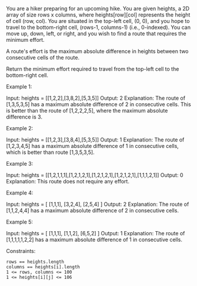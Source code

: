 You are a hiker preparing for an upcoming hike. You are given heights, a 2D array of size rows x columns, where heights[row][col] represents the height of cell (row, col). You are situated in the top-left cell, (0, 0), and you hope to travel to the bottom-right cell, (rows-1, columns-1) (i.e., 0-indexed). You can move up, down, left, or right, and you wish to find a route that requires the minimum effort.

A route's effort is the maximum absolute difference in heights between two consecutive cells of the route.

Return the minimum effort required to travel from the top-left cell to the bottom-right cell.

 

Example 1:

Input: heights = [[1,2,2],[3,8,2],[5,3,5]]
Output: 2
Explanation: The route of [1,3,5,3,5] has a maximum absolute difference of 2 in consecutive cells.
This is better than the route of [1,2,2,2,5], where the maximum absolute difference is 3.

Example 2:

Input: heights = [[1,2,3],[3,8,4],[5,3,5]]
Output: 1
Explanation: The route of [1,2,3,4,5] has a maximum absolute difference of 1 in consecutive cells, which is better than route [1,3,5,3,5].

Example 3:

Input: heights = [[1,2,1,1,1],[1,2,1,2,1],[1,2,1,2,1],[1,2,1,2,1],[1,1,1,2,1]]
Output: 0
Explanation: This route does not require any effort.

Example 4:

Input: heights = [
    [1,1,1],
    [3,2,4],
    [2,5,4]
]
Output: 2
Explanation: The route of [1,1,2,4,4] has a maximum absolute difference of 2 in consecutive cells.

Example 5:

Input: heights = [
    [1,1,1],
    [1,1,2],
    [6,5,2]
]
Output: 1
Explanation: The route of [1,1,1,1,1,2,2] has a maximum absolute difference of 1 in consecutive cells.



Constraints:

    rows == heights.length
    columns == heights[i].length
    1 <= rows, columns <= 100
    1 <= heights[i][j] <= 106

